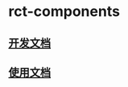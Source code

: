 # rct-components

## [开发文档](./DEV.md)

## [使用文档](https://mglhf.github.io/rct-components/docs-dist/)
